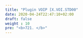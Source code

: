 ```yaml
---
title: "Plugin VOIP [X.VOI.STD00"
date: 2020-04-24T22:47:10+02:00
draft: false
weight : 10
pre: "<b>721. </b>"
---
```

